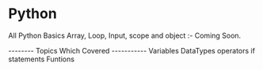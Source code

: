 # Python
All Python Basics
Array, Loop, Input, scope and object :- Coming Soon.

-------- Topics Which Covered -----------
Variables
DataTypes
operators
if statements
Funtions
